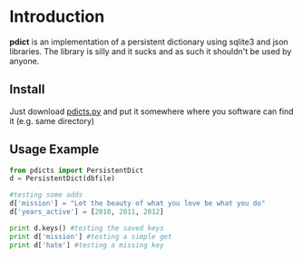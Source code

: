 # Introduction 

**pdict** is an implementation of a persistent dictionary using sqlite3 and json libraries.
The library is silly and it sucks and as such it shouldn't be used by anyone. 

## Install

Just download [pdicts.py](https://raw.github.com/pdamoc/pdicts/master/pdicts.py) and put it somewhere where you software can find it (e.g. same directory)

## Usage Example
```python
from pdicts import PersistentDict
d = PersistentDict(dbfile)

#testing some adds
d['mission'] = "Let the beauty of what you love be what you do"
d['years_active'] = [2010, 2011, 2012]

print d.keys() #testing the saved keys
print d['mission'] #testing a simple get
print d['hate'] #testing a missing key
```
